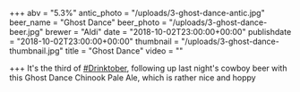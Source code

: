 +++
abv = "5.3%"
antic_photo = "/uploads/3-ghost-dance-antic.jpg"
beer_name = "Ghost Dance"
beer_photo = "/uploads/3-ghost-dance-beer.jpg"
brewer = "Aldi"
date = "2018-10-02T23:00:00+00:00"
publishdate = "2018-10-02T23:00:00+00:00"
thumbnail = "/uploads/3-ghost-dance-thumbnail.jpg"
title = "Ghost Dance"
video = ""

+++
It's the third of [#Drinktober](https://www.facebook.com/hashtag/drinktober?source=feed_text&epa=HASHTAG), following up last night's cowboy beer with this Ghost Dance Chinook Pale Ale, which is rather nice and hoppy